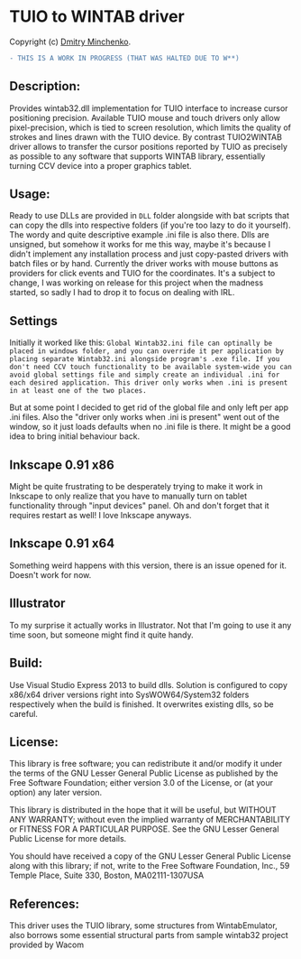 # TUIO to WINTAB driver
Copyright (c) [Dmitry Minchenko](https://github.com/minch-yoda). 

```diff
- THIS IS A WORK IN PROGRESS (THAT WAS HALTED DUE TO W**)
```

## Description:
Provides wintab32.dll implementation for TUIO interface to increase cursor
positioning precision. Available TUIO mouse and touch drivers only allow
pixel-precision, which is tied to screen resolution, which limits the quality
of strokes and lines drawn with the TUIO device. By contrast TUIO2WINTAB driver allows
to transfer the cursor positions reported by TUIO as precisely as possible to
any software that supports WINTAB library, essentially turning CCV device into a
proper graphics tablet.

## Usage:
Ready to use DLLs are provided in `DLL` folder alongside with bat scripts that can copy
the dlls into respective folders (if you're too lazy to do it yourself). The wordy and
quite descriptive example .ini file is also there. Dlls are unsigned, but somehow it
works for me this way, maybe it's because I didn't implement any installation process and
just copy-pasted drivers with batch files or by hand.
Currently the driver works with mouse buttons as providers for click events and TUIO for the
coordinates. It's a subject to change, I was working on release for this project when the
madness started, so sadly I had to drop it to focus on dealing with IRL.

## Settings
Initially it worked like this:
`Global Wintab32.ini file can optinally be placed in windows folder, and you can override
it per application by placing separate Wintab32.ini alongside program's .exe file. If you don't
need CCV touch functionality to be available system-wide you can avoid global settings file and
simply create an individual .ini for each desired application.
This driver only works when .ini is present in at least one of the two places.`

But at some point I decided to get rid of the global file and only left per app .ini files. Also
the "driver only works when .ini is present" went out of the window, so it just loads defaults
when no .ini file is there. It might be a good idea to bring initial behaviour back.

## Inkscape 0.91 x86
Might be quite frustrating to be desperately trying to make it work in Inkscape to only
realize that you have to manually turn on tablet functionality through "input devices" panel.
Oh and don't forget that it requires restart as well! I love Inkscape anyways.

## Inkscape 0.91 x64
Something weird happens with this version, there is an issue opened for it. Doesn't work for now.

## Illustrator
To my surprise it actually works in Illustrator. Not that I'm going to use it any time soon,
but someone might find it quite handy.

## Build:
Use Visual Studio Express 2013 to build dlls. Solution is configured to copy x86/x64
driver versions right into SysWOW64/System32 folders respectively when the build is finished.
It overwrites existing dlls, so be careful.

## License:
This library is free software; you can redistribute it and/or modify it 
under the terms of the GNU Lesser General Public License as published by 
the Free Software Foundation; either version 3.0 of the License, or (at 
your option) any later version.

This library is distributed in the hope that it will be useful, but 
WITHOUT ANY WARRANTY; without even the implied warranty of 
MERCHANTABILITY or FITNESS FOR A PARTICULAR PURPOSE. See the GNU Lesser 
General Public License for more details.

You should have received a copy of the GNU Lesser General Public License 
along with this library; if not, write to the Free Software Foundation, 
Inc., 59 Temple Place, Suite 330, Boston, MA02111-1307USA

## References:
This driver uses the TUIO library,
some structures from WintabEmulator,
also borrows some essential structural parts from sample wintab32 project provided by Wacom
